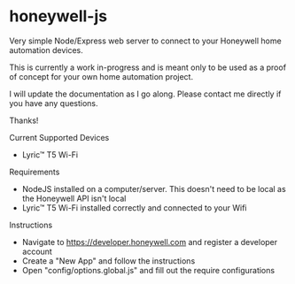 # honeywell-js
Very simple Node/Express web server to connect to your Honeywell home automation devices.

This is currently a work in-progress and is meant only to be used as a proof of concept for your own home automation project.

I will update the documentation as I go along. Please contact me directly if you have any questions.

Thanks!

Current Supported Devices
- Lyric™ T5 Wi-Fi

Requirements
- NodeJS installed on a computer/server. This doesn't need to be local as the Honeywell API isn't local
- Lyric™ T5 Wi-Fi installed correctly and connected to your Wifi

Instructions
- Navigate to https://developer.honeywell.com and register a developer account
- Create a "New App" and follow the instructions
- Open "config/options.global.js" and fill out the require configurations
